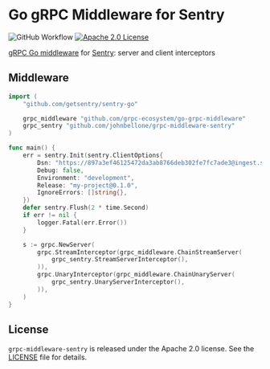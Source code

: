 # Go gRPC Middleware for Sentry

![GitHub Workflow](https://img.shields.io/github/workflow/status/johnbellone/grpc-middleware-sentry/go-workflow?style=for-the-badge)
[![Apache 2.0 License](https://img.shields.io/badge/License-Apache%202.0-blue.svg?style=for-the-badge)](LICENSE)

[gRPC Go middleware][0] for [Sentry][1]: server and client interceptors

## Middleware

``` go
import (
    "github.com/getsentry/sentry-go"

    grpc_middleware "github.com/grpc-ecosystem/go-grpc-middleware"
    grpc_sentry "github.com/johnbellone/grpc-middleware-sentry"
)

func main() {
	err = sentry.Init(sentry.ClientOptions{
		Dsn: "https://897a3ef46125472da3ab8766deb302fe7fc7ade3@ingest.sentry.io/42",
		Debug: false,
		Environment: "development",
		Release: "my-project@0.1.0",
		IgnoreErrors: []string{},
	})
	defer sentry.Flush(2 * time.Second)
	if err != nil {
		logger.Fatal(err.Error())
	}

	s := grpc.NewServer(
		grpc.StreamInterceptor(grpc_middleware.ChainStreamServer(
			grpc_sentry.StreamServerInterceptor(),
		)),
		grpc.UnaryInterceptor(grpc_middleware.ChainUnaryServer(
			grpc_sentry.UnaryServerInterceptor(),
		)),
	)
}
```

## License

`grpc-middleware-sentry` is released under the Apache 2.0 license. See the [LICENSE](LICENSE) file for details.

[0]: https://github.com/grpc-ecosystem/go-grpc-middleware
[1]: https://sentry.io
